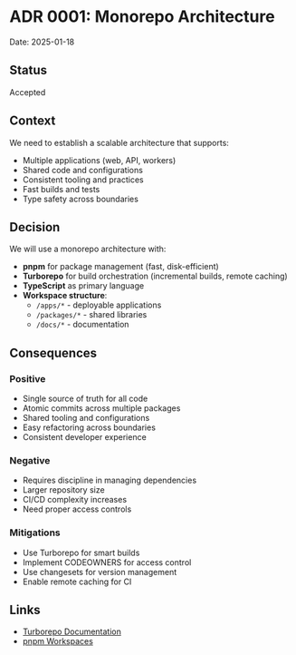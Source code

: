 # ADR 0001: Monorepo Architecture

Date: 2025-01-18

## Status

Accepted

## Context

We need to establish a scalable architecture that supports:
- Multiple applications (web, API, workers)
- Shared code and configurations
- Consistent tooling and practices
- Fast builds and tests
- Type safety across boundaries

## Decision

We will use a monorepo architecture with:
- **pnpm** for package management (fast, disk-efficient)
- **Turborepo** for build orchestration (incremental builds, remote caching)
- **TypeScript** as primary language
- **Workspace structure**:
  - `/apps/*` - deployable applications
  - `/packages/*` - shared libraries
  - `/docs/*` - documentation

## Consequences

### Positive
- Single source of truth for all code
- Atomic commits across multiple packages
- Shared tooling and configurations
- Easy refactoring across boundaries
- Consistent developer experience

### Negative
- Requires discipline in managing dependencies
- Larger repository size
- CI/CD complexity increases
- Need proper access controls

### Mitigations
- Use Turborepo for smart builds
- Implement CODEOWNERS for access control
- Use changesets for version management
- Enable remote caching for CI

## Links
- [Turborepo Documentation](https://turbo.build/repo/docs)
- [pnpm Workspaces](https://pnpm.io/workspaces)